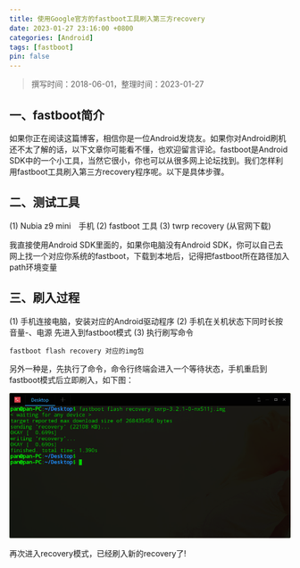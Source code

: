 ```yaml
---
title: 使用Google官方的fastboot工具刷入第三方recovery
date: 2023-01-27 23:16:00 +0800
categories: [Android]
tags: [fastboot]
pin: false
---
```


> 撰写时间：2018-06-01，整理时间：2023-01-27

## 一、fastboot简介

如果你正在阅读这篇博客，相信你是一位Android发烧友。如果你对Android刷机还不太了解的话，以下文章你可能看不懂，也欢迎留言评论。fastboot是Android SDK中的一个小工具，当然它很小，你也可以从很多网上论坛找到。我们怎样利用fastboot工具刷入第三方recovery程序呢。以下是具体步骤。

## 二、测试工具

(1) Nubia z9 mini　手机
(2) fastboot 工具
(3) twrp recovery (从官网下载)

我直接使用Android SDK里面的，如果你电脑没有Android SDK，你可以自己去网上找一个对应你系统的fastboot，下载到本地后，记得把fastboot所在路径加入path环境变量

## 三、刷入过程

(1) 手机连接电脑，安装对应的Android驱动程序
(2) 手机在关机状态下同时长按 音量-、电源 先进入到fastboot模式
(3) 执行刷写命令

```shell
fastboot flash recovery 对应的img包
```

另外一种是，先执行了命令，命令行终端会进入一个等待状态，手机重启到fastboot模式后立即刷入，如下图：

![深度截图_20180601112013.png](/img/android/03-01.png)

再次进入recovery模式，已经刷入新的recovery了!
